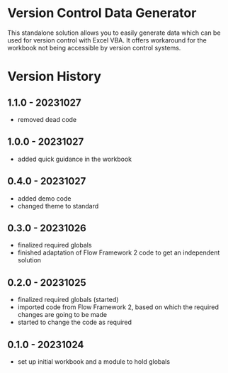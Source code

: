 # Version Control Data Generator

This standalone solution allows you to easily generate data which can be used for version control with Excel VBA. It offers workaround for the workbook not being accessible by version control systems.

# Version History

## 1.1.0 - 20231027
+ removed dead code

## 1.0.0 - 20231027
+ added quick guidance in the workbook

## 0.4.0 - 20231027
+ added demo code
+ changed theme to standard

## 0.3.0 - 20231026
+ finalized required globals
+ finished adaptation of Flow Framework 2 code to get an independent solution

## 0.2.0 - 20231025
+ finalized required globals (started)
+ imported code from Flow Framework 2, based on which the required changes are going to be made
+ started to change the code as required

## 0.1.0 - 20231024
+ set up initial workbook and a module to hold globals